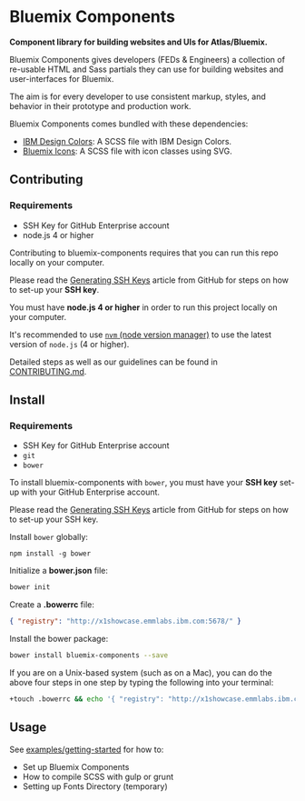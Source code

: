 # Bluemix Components

**Component library for building websites and UIs for Atlas/Bluemix.**

Bluemix Components gives developers (FEDs & Engineers) a collection of re-usable HTML and Sass partials they can use for building websites and user-interfaces for Bluemix.

The aim is for every developer to use consistent markup, styles, and behavior in their prototype and production work.

Bluemix Components comes bundled with these dependencies:

- [IBM Design Colors](https://github.com/IBM-Design/colors): A SCSS file with IBM Design Colors.
- [Bluemix Icons](https://github.ibm.com/Bluemix/bluemix-icons): A SCSS file with icon classes using SVG.

## Contributing

### Requirements

* SSH Key for GitHub Enterprise account
* node.js 4 or higher

Contributing to bluemix-components requires that you can run this repo locally on your computer.

Please read the [Generating SSH Keys](https://help.github.com/articles/generating-ssh-keys/) article from GitHub for steps on how to set-up your **SSH key**.

You must have **node.js 4 or higher** in order to run this project locally on your computer.

It's recommended to use [`nvm` (node version manager)](https://github.com/creationix/nvm) to use the latest version of `node.js` (4 or higher).

Detailed steps as well as our guidelines can be found in [CONTRIBUTING.md](./CONTRIBUTING.md).

## Install

### Requirements

* SSH Key for GitHub Enterprise account
* `git`
* `bower`

To install bluemix-components with `bower`, you must have your **SSH key** set-up with your GitHub Enterprise account.

Please read the [Generating SSH Keys](https://help.github.com/articles/generating-ssh-keys/) article from GitHub for steps on how to set-up your SSH key.

Install `bower` globally:

```
npm install -g bower
```

Initialize a **bower.json** file:
```bash
bower init
```

Create a **.bowerrc** file:
```json
{ "registry": "http://x1showcase.emmlabs.ibm.com:5678/" }
```

Install the bower package:

```bash
bower install bluemix-components --save
```

If you are on a Unix-based system (such as on a Mac), you can do the above four steps in one step by typing the following into your terminal:

```bash
+touch .bowerrc && echo '{ "registry": "http://x1showcase.emmlabs.ibm.com:5678/" }' > .bowerrc && bower init && bower install bluemix-components --save
```

## Usage

See [examples/getting-started](https://github.ibm.com/Bluemix/bluemix-components/tree/master/examples/getting-started) for how to:
* Set up Bluemix Components
* How to compile SCSS with gulp or grunt
* Setting up Fonts Directory (temporary)
